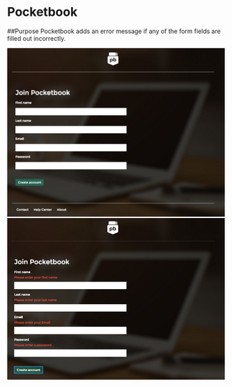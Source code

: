 # Pocketbook

##Purpose
Pocketbook adds an error message if any of the form fields are filled out incorrectly.

<img src="Screen-Shot.jpg"/>
<img src="Screen-Shot-error.jpg"/>
